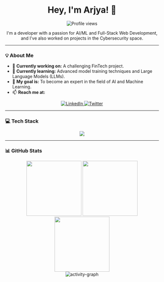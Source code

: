 <div align="center">
  
  # Hey, I'm Arjya! 👋
  
  <p>
    <img src="https://gpvc.arturio.dev/Arjya06" alt="Profile views">
  </p>

  <p>
    I'm a developer with a passion for AI/ML and Full-Stack Web Development, and I've also worked on projects in the Cybersecurity space.
  </p>
  
</div>

---

### 💡 About Me
- 🔭 **Currently working on:** A challenging FinTech project.
- 🌱 **Currently learning:** Advanced model training techniques and Large Language Models (LLMs).
- 🎯 **My goal is:** To become an expert in the field of AI and Machine Learning.
- 📫 **Reach me at:**

<p align="center">
  <a href="https://www.linkedin.com/in/arjya-banerjee-416586339" target="_blank">
    <img src="https://img.shields.io/badge/LinkedIn-0077B5?style=for-the-badge&logo=linkedin&logoColor=white" alt="LinkedIn">
  </a>
  <a href="https://twitter.com/xrjya._b" target="_blank">
    <img src="https://img.shields.io/badge/Twitter-1DA1F2?style=for-the-badge&logo=twitter&logoColor=white" alt="Twitter">
  </a>
</p>

---

### 💻 Tech Stack
<div align="center">
  <a href="https://skillicons.dev">
    <img src="https://skillicons.dev/icons?i=python,cpp,java,react,nodejs,express,tailwind,pytorch,tensorflow,mongodb,postgres,mysql,git,aws,figma" />
  </a>
</div>

---

### 📊 GitHub Stats
<div align="center">
  <img height="180em" src="https://github-readme-stats.vercel.app/api?username=Arjya06&show_icons=true&theme=tokyonight&include_all_commits=true&count_private=true"/>
  
  <img height="180em" src="https://github-readme-stats.vercel.app/api/top-langs/?username=Arjya06&layout=compact&langs_count=8&theme=tokyonight"/>
</div>
<div align="center">
  
  <img height="180em" src="https://github-readme-streak-stats.herokuapp.com/?user=Arjya06&theme=tokyonight" />
</div>

<div align="center">
  <img src="https://github-readme-activity-graph.vercel.app/graph?username=Arjya06&theme=tokyonight&hide_border=true&area=true" alt="activity-graph">
</div>
